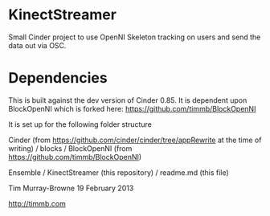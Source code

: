 KinectStreamer
==============

Small Cinder project to use OpenNI Skeleton tracking on users and send the
data out via OSC.


Dependencies
============

This is built against the dev version of Cinder 0.85. It is dependent upon
BlockOpenNI which is forked here: https://github.com/timmb/BlockOpenNI

It is set up for the following folder structure

Cinder (from https://github.com/cinder/cinder/tree/appRewrite at the time of writing)
  / blocks
    / BlockOpenNI (from https://github.com/timmb/BlockOpenNI)

Ensemble
  / KinectStreamer (this repository)
    / readme.md (this file)



Tim Murray-Browne
19 February 2013

http://timmb.com
